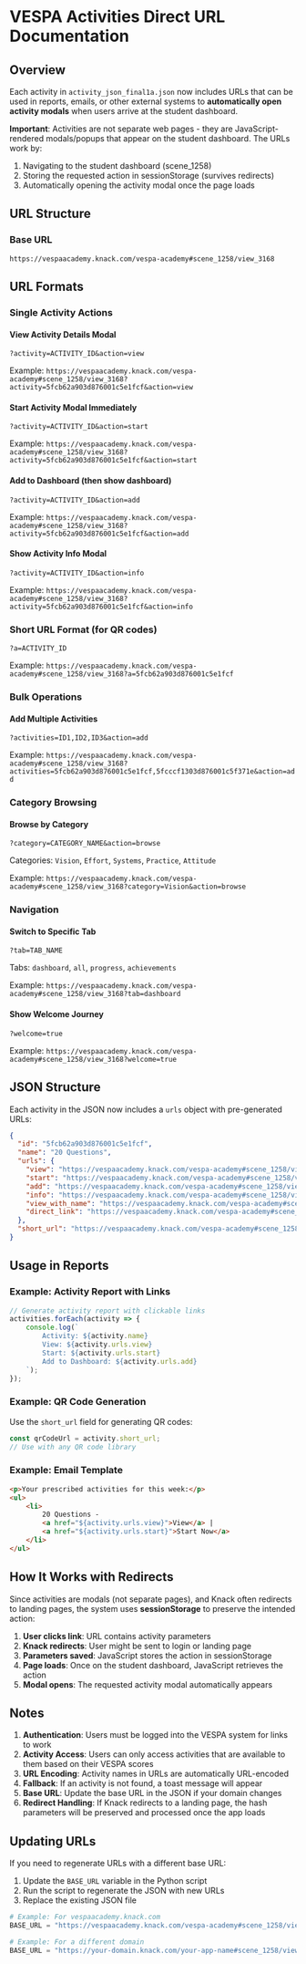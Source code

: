 # VESPA Activities Direct URL Documentation

## Overview
Each activity in `activity_json_final1a.json` now includes URLs that can be used in reports, emails, or other external systems to **automatically open activity modals** when users arrive at the student dashboard.

**Important**: Activities are not separate web pages - they are JavaScript-rendered modals/popups that appear on the student dashboard. The URLs work by:
1. Navigating to the student dashboard (scene_1258)
2. Storing the requested action in sessionStorage (survives redirects)
3. Automatically opening the activity modal once the page loads

## URL Structure

### Base URL
```
https://vespaacademy.knack.com/vespa-academy#scene_1258/view_3168
```

## URL Formats

### Single Activity Actions

#### View Activity Details Modal
```
?activity=ACTIVITY_ID&action=view
```
Example: `https://vespaacademy.knack.com/vespa-academy#scene_1258/view_3168?activity=5fcb62a903d876001c5e1fcf&action=view`

#### Start Activity Modal Immediately
```
?activity=ACTIVITY_ID&action=start
```
Example: `https://vespaacademy.knack.com/vespa-academy#scene_1258/view_3168?activity=5fcb62a903d876001c5e1fcf&action=start`

#### Add to Dashboard (then show dashboard)
```
?activity=ACTIVITY_ID&action=add
```
Example: `https://vespaacademy.knack.com/vespa-academy#scene_1258/view_3168?activity=5fcb62a903d876001c5e1fcf&action=add`

#### Show Activity Info Modal
```
?activity=ACTIVITY_ID&action=info
```
Example: `https://vespaacademy.knack.com/vespa-academy#scene_1258/view_3168?activity=5fcb62a903d876001c5e1fcf&action=info`

### Short URL Format (for QR codes)
```
?a=ACTIVITY_ID
```
Example: `https://vespaacademy.knack.com/vespa-academy#scene_1258/view_3168?a=5fcb62a903d876001c5e1fcf`

### Bulk Operations

#### Add Multiple Activities
```
?activities=ID1,ID2,ID3&action=add
```
Example: `https://vespaacademy.knack.com/vespa-academy#scene_1258/view_3168?activities=5fcb62a903d876001c5e1fcf,5fcccf1303d876001c5f371e&action=add`

### Category Browsing

#### Browse by Category
```
?category=CATEGORY_NAME&action=browse
```
Categories: `Vision`, `Effort`, `Systems`, `Practice`, `Attitude`

Example: `https://vespaacademy.knack.com/vespa-academy#scene_1258/view_3168?category=Vision&action=browse`

### Navigation

#### Switch to Specific Tab
```
?tab=TAB_NAME
```
Tabs: `dashboard`, `all`, `progress`, `achievements`

Example: `https://vespaacademy.knack.com/vespa-academy#scene_1258/view_3168?tab=dashboard`

#### Show Welcome Journey
```
?welcome=true
```
Example: `https://vespaacademy.knack.com/vespa-academy#scene_1258/view_3168?welcome=true`

## JSON Structure

Each activity in the JSON now includes a `urls` object with pre-generated URLs:

```json
{
  "id": "5fcb62a903d876001c5e1fcf",
  "name": "20 Questions",
  "urls": {
    "view": "https://vespaacademy.knack.com/vespa-academy#scene_1258/view_3168?activity=5fcb62a903d876001c5e1fcf&action=view",
    "start": "https://vespaacademy.knack.com/vespa-academy#scene_1258/view_3168?activity=5fcb62a903d876001c5e1fcf&action=start",
    "add": "https://vespaacademy.knack.com/vespa-academy#scene_1258/view_3168?activity=5fcb62a903d876001c5e1fcf&action=add",
    "info": "https://vespaacademy.knack.com/vespa-academy#scene_1258/view_3168?activity=5fcb62a903d876001c5e1fcf&action=info",
    "view_with_name": "https://vespaacademy.knack.com/vespa-academy#scene_1258/view_3168?activity=5fcb62a903d876001c5e1fcf&name=20%20Questions&action=view",
    "direct_link": "https://vespaacademy.knack.com/vespa-academy#scene_1258/view_3168?a=5fcb62a903d876001c5e1fcf"
  },
  "short_url": "https://vespaacademy.knack.com/vespa-academy#scene_1258/view_3168?a=5fcb62a903d876001c5e1fcf"
}
```

## Usage in Reports

### Example: Activity Report with Links
```javascript
// Generate activity report with clickable links
activities.forEach(activity => {
    console.log(`
        Activity: ${activity.name}
        View: ${activity.urls.view}
        Start: ${activity.urls.start}
        Add to Dashboard: ${activity.urls.add}
    `);
});
```

### Example: QR Code Generation
Use the `short_url` field for generating QR codes:
```javascript
const qrCodeUrl = activity.short_url;
// Use with any QR code library
```

### Example: Email Template
```html
<p>Your prescribed activities for this week:</p>
<ul>
    <li>
        20 Questions - 
        <a href="${activity.urls.view}">View</a> | 
        <a href="${activity.urls.start}">Start Now</a>
    </li>
</ul>
```

## How It Works with Redirects

Since activities are modals (not separate pages), and Knack often redirects to landing pages, the system uses **sessionStorage** to preserve the intended action:

1. **User clicks link**: URL contains activity parameters
2. **Knack redirects**: User might be sent to login or landing page
3. **Parameters saved**: JavaScript stores the action in sessionStorage
4. **Page loads**: Once on the student dashboard, JavaScript retrieves the action
5. **Modal opens**: The requested activity modal automatically appears

## Notes

1. **Authentication**: Users must be logged into the VESPA system for links to work
2. **Activity Access**: Users can only access activities that are available to them based on their VESPA scores
3. **URL Encoding**: Activity names in URLs are automatically URL-encoded
4. **Fallback**: If an activity is not found, a toast message will appear
5. **Base URL**: Update the base URL in the JSON if your domain changes
6. **Redirect Handling**: If Knack redirects to a landing page, the hash parameters will be preserved and processed once the app loads

## Updating URLs

If you need to regenerate URLs with a different base URL:

1. Update the `BASE_URL` variable in the Python script
2. Run the script to regenerate the JSON with new URLs
3. Replace the existing JSON file

```python
# Example: For vespaacademy.knack.com
BASE_URL = "https://vespaacademy.knack.com/vespa-academy#scene_1258/view_3168"

# Example: For a different domain
BASE_URL = "https://your-domain.knack.com/your-app-name#scene_1258/view_3168"
```
